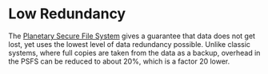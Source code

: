 # Low Redundancy

The [Planetary Secure File System](archi_psfs) gives a guarantee that data does not get lost, yet uses the lowest level of data redundancy possible. Unlike classic systems, where full copies are taken from the data as a backup, overhead in the PSFS can be reduced to about 20%, which is a factor 20 lower. 
